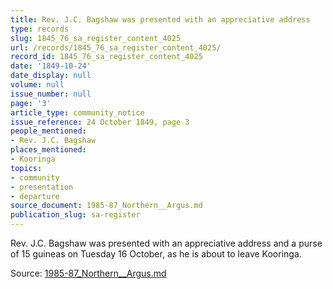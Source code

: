 ```yaml
---
title: Rev. J.C. Bagshaw was presented with an appreciative address
type: records
slug: 1845_76_sa_register_content_4025
url: /records/1845_76_sa_register_content_4025/
record_id: 1845_76_sa_register_content_4025
date: '1849-10-24'
date_display: null
volume: null
issue_number: null
page: '3'
article_type: community_notice
issue_reference: 24 October 1849, page 3
people_mentioned:
- Rev. J.C. Bagshaw
places_mentioned:
- Kooringa
topics:
- community
- presentation
- departure
source_document: 1985-87_Northern__Argus.md
publication_slug: sa-register
---
```


Rev. J.C. Bagshaw was presented with an appreciative address and a purse of 15 guineas on Tuesday 16 October, as he is about to leave Kooringa.

Source: [1985-87_Northern__Argus.md](/downloads/markdown/1985-87_Northern__Argus.md)
